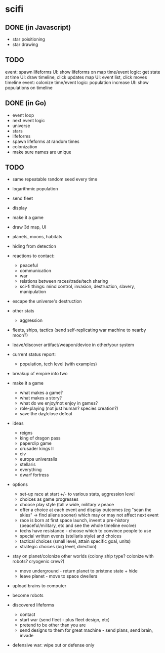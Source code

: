 # scifi

## DONE (in Javascript)

* star poisitioning
* star drawing

## TODO

event: spawn lifeforms
UI: show lifeforms on map
time/event logic: get state at time
UI: draw timeline, click updates map
UI: event list, click moves timeline
event: colonize
time/event logic: population increase
UI: show populations on timeline


## DONE (in Go)

* event loop
* next event logic
* universe
* stars
* lifeforms
* spawn lifeforms at random times
* colonization
* make sure names are unique


## TODO

* same repeatable random seed every time
* logarithmic population
* send fleet
* display
* make it a game
* draw 3d map, UI
* planets, moons, habitats
* hiding from detection
* reactions to contact:
  * peaceful
  * communication
  * war
  * relations between races/trade/tech sharing
  * sci-fi things: mind control, invasion, destruction, slavery, manipulation
* escape the universe's destruction
* other stats
  * aggression
* fleets, ships, tactics (send self-replicating war machine to nearby moon?)
* leave/discover artifact/weapon/device in other/your system
* current status report:
  * population, tech level (with examples)
* breakup of empire into two



* make it a game
  * what makes a game?
  * what makes a story?
  * what do we enjoy/not enjoy in games?
  * role-playing (not just human? species creation?)
  * save the day/close defeat
* ideas
  * reigns
  * king of dragon pass
  * paperclip game
  * crusader kings II
  * civ
  * europa universalis
  * stellaris
  * everything
  * dwarf fortress
* options
  * set-up race at start +/- to various stats, aggression level
  * choices as game progresses
  * choose play style (tall v wide, military v peace
  * offer a choice at each event and display outcomes (eg "scan the skies" -> find aliens sooner) which may or may not affect next event
  * race is born at first space launch, invent a pre-history (peaceful/military, etc and see the whole timeline evolve)
  * techs have resistance - choose which to convince people to use
  * special written events (stellaris style) and choices
  * tactical choices (small level, attain specific goal, units)
  * strategic choices (big level, direction)


* stay on planet/colonize other worlds (colony ship type? colonize with robots? cryogenic crew?)
  * move underground - return planet to pristene state + hide
  * leave planet - move to space dwellers
* upload brains to computer
* become robots
* discovered lifeforms
  * contact
  * start war (send fleet - plus fleet design, etc)
  * pretend to be other than you are
  * send designs to them for great machine - send plans, send brain, invade
* defensive war: wipe out or defense only

